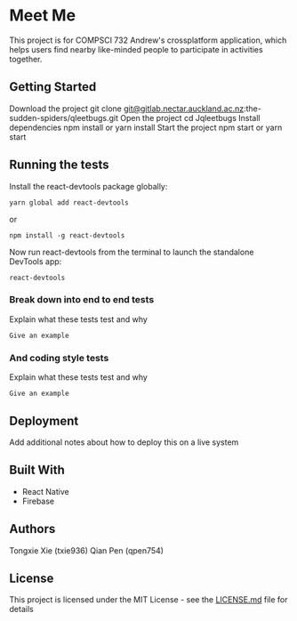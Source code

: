 
# Meet Me

This project is for COMPSCI 732 Andrew's crossplatform application, which helps users find nearby like-minded people to participate in activities together.

## Getting Started
Download the project
    git clone git@gitlab.nectar.auckland.ac.nz:the-sudden-spiders/qleetbugs.git
Open the project
    cd Jqleetbugs
Install dependencies
    npm install or yarn install
Start the project
    npm start or yarn start


## Running the tests

Install the react-devtools package globally:

    yarn global add react-devtools
or 

    npm install -g react-devtools
    
Now run react-devtools from the terminal to launch the standalone DevTools app:

    react-devtools

### Break down into end to end tests

Explain what these tests test and why

```
Give an example
```

### And coding style tests

Explain what these tests test and why

```
Give an example
```

## Deployment

Add additional notes about how to deploy this on a live system

## Built With

* React Native
* Firebase


## Authors

Tongxie Xie (txie936)
Qian Pen (qpen754)

## License

This project is licensed under the MIT License - see the [LICENSE.md](LICENSE.md) file for details


